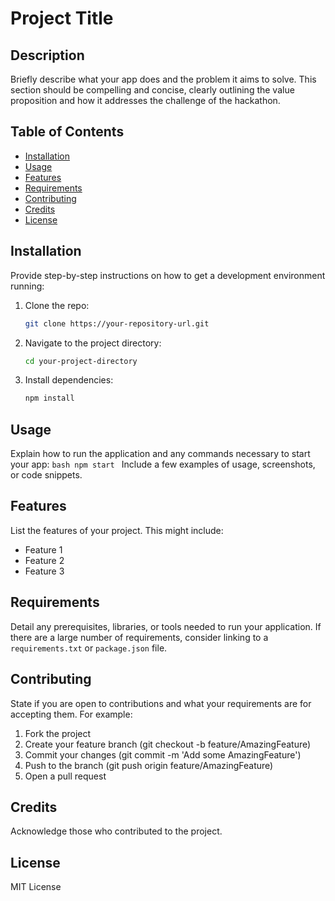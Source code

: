 # Project Title

## Description

Briefly describe what your app does and the problem it aims to solve. This section should be compelling and concise, clearly outlining the value proposition and how it addresses the challenge of the hackathon.

## Table of Contents

- [Installation](#installation)
- [Usage](#usage)
- [Features](#features)
- [Requirements](#requirements)
- [Contributing](#contributing)
- [Credits](#credits)
- [License](#license)

## Installation

Provide step-by-step instructions on how to get a development environment running:

1. Clone the repo:
    ```bash
    git clone https://your-repository-url.git
    ```
2. Navigate to the project directory:
    ```bash
    cd your-project-directory
    ```
3. Install dependencies:
    ```bash
    npm install
    ```

## Usage
Explain how to run the application and any commands necessary to start your app:
    ```bash
    npm start
    ```
Include a few examples of usage, screenshots, or code snippets.

## Features
List the features of your project. This might include:

- Feature 1
- Feature 2
- Feature 3

## Requirements
Detail any prerequisites, libraries, or tools needed to run your application. If there are a large number of requirements, consider linking to a `requirements.txt` or `package.json` file.

## Contributing
State if you are open to contributions and what your requirements are for accepting them. For example:

1. Fork the project
2. Create your feature branch (git checkout -b feature/AmazingFeature)
3. Commit your changes (git commit -m 'Add some AmazingFeature')
4. Push to the branch (git push origin feature/AmazingFeature)
5. Open a pull request

## Credits
Acknowledge those who contributed to the project.

## License

MIT License
